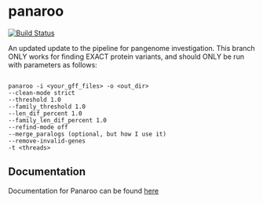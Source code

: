 # panaroo

[![Build Status](https://github.com/gtonkinhill/panaroo/workflows/panaroo-CI/badge.svg)](https://github.com/gtonkinhill/panaroo/actions)

An updated update to the pipeline for pangenome investigation. This branch ONLY works for finding EXACT protein variants, and should ONLY be run with parameters as follows: 

```{bash}

panaroo -i <your_gff_files> -o <out_dir>
--clean-mode strict
--threshold 1.0
--family_threshold 1.0
--len_dif_percent 1.0
--family_len_dif_percent 1.0
--refind-mode off
--merge_paralogs (optional, but how I use it)
--remove-invalid-genes
-t <threads>

```

## Documentation

Documentation for Panaroo can be found [here](https://gtonkinhill.github.io/panaroo)
